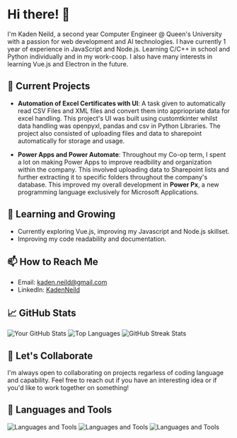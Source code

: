 # Hi there! 👋

I'm  Kaden Neild, a second year Computer Engineer @ Queen's University with a passion for web development and AI technologies.
I have currently 1 year of experience in JavaScript and Node.js. 
Learning C/C++ in school and Python individually and in my work-coop.
I also have many interests in learning Vue.js and Electron in the future.  

## 🔭 Current Projects
- **Automation of Excel Certificates with UI**:
  A task given to automatically read CSV Files and XML files and convert them into appriopriate data for excel handling.
This project's UI was built using customtkinter whilst data handling was openpyxl, pandas and csv in Python Libraries.
The project also consisted of uploading files and data to sharepoint automatically for storage and usage. 

- **Power Apps and Power Automate**:
    Throughout my Co-op term, I spent a lot on making Power Apps to improve readbility and organization within the company.
  This involved uploading data to Sharepoint lists and further extracting it to specific folders throughout the company's database.
  This improved my overall development in **Power Px**, a new programming language exclusively for Microsoft Applications. 

## 🌱 Learning and Growing
- Currently exploring Vue.js, improving my Javascript and Node.js skillset. 
- Improving my code readability and documentation. 

## 📫 How to Reach Me
- Email: kaden.neild@gmail.com 
- LinkedIn: [KadenNeild](https://www.linkedin.com/in/kaden-neild-2a93a0295/)

## 📈 GitHub Stats
![Your GitHub Stats](https://github-readme-stats.vercel.app/api?Kxddeenn&show_icons=true&theme=default)
![Top Languages](https://github-readme-stats.vercel.app/api/top-langs/?username=Kxddeenn&layout=compact&theme=radical)
![GitHub Streak Stats](https://github-readme-streak-stats.herokuapp.com/?user=Kxddeenn&theme=radical)

## 🤝 Let's Collaborate
I'm always open to collaborating on projects regarless of coding language and capability. Feel free to reach out if you have an interesting idea or if you'd like to work together on something!

## 💬 Languages and Tools
![Languages and Tools](https://img.shields.io/badge/-Python-333333?style=flat&logo=python&logoColor=FFD43B)
![Languages and Tools](https://img.shields.io/badge/-JavaScript-333333?style=flat&logo=javascript&logoColor=F7DF1E)
![Languages and Tools](https://img.shields.io/badge/-Node.js-333333?style=flat&logo=node.js&logoColor=339933)

